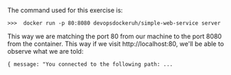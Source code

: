 The command used for this exercise is:

```
>>>  docker run -p 80:8080 devopsdockeruh/simple-web-service server
```
This way we are matching the port 80 from our machine to the port 8080 from the container. This way if we visit http://localhost:80, we'll be able to observe what we are told:

```
{ message: "You connected to the following path: ...
```

